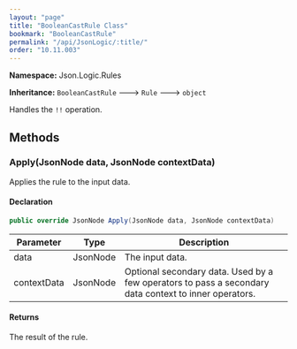 ```yaml
---
layout: "page"
title: "BooleanCastRule Class"
bookmark: "BooleanCastRule"
permalink: "/api/JsonLogic/:title/"
order: "10.11.003"
---
```

**Namespace:** Json.Logic.Rules

**Inheritance:**
`BooleanCastRule`
 🡒 
`Rule`
 🡒 
`object`

Handles the `!!` operation.

## Methods

### Apply(JsonNode data, JsonNode contextData)

Applies the rule to the input data.

#### Declaration

```c#
public override JsonNode Apply(JsonNode data, JsonNode contextData)
```

| Parameter | Type | Description |
|---|---|---|
| data | JsonNode | The input data. |
| contextData | JsonNode | Optional secondary data.  Used by a few operators to pass a secondary     data context to inner operators. |


#### Returns

The result of the rule.

